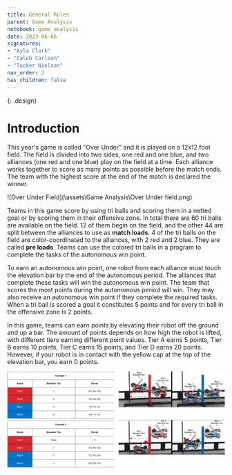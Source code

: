 ```yaml
---
title: General Rules
parent: Game Analysis
notebook: game_analysis
date: 2023-06-06
signatures:
- "Ayla Clark"
- "Caleb Carlson"
- "Tucker Nielson"
nav_order: 2
has_children: false
---
```


{: .design}
# Introduction

This year's game is called "Over Under" and it is played on a 12x12 foot field. The field is divided into two sides, one red and one blue, and two alliances (one red and one blue) play on the field at a time. Each alliance works together to score as many points as possible before the match ends. The team with the highest score at the end of the match is declared the winner. 

![Over Under Field](\assets\Game Analysis\Over Under field.png)

Teams in this game score by using tri balls and scoring them in a netted goal or by scoring them in their offensive zone. In total there are 60 tri balls are available on the field. 12 of them begin on the field, and the other 44 are split between the alliances to use as **match loads**. 4 of the tri balls on the field are color-coordinated to the alliances, with 2 red and 2 blue. They are called **pre loads**. Teams can use the colored tri balls in a program to complete the tasks of the autonomous win point.

To earn an autonomous win point, one robot from each alliance must touch the elevation bar by the end of the autonomous period. The alliances that complete these tasks will win the autonomous win point. The team that scores the most points during the autonomous period will win. They may also receive an autonomous win point if they complete the required tasks. When a tri ball is scored a goal it constitutes 5 points and for every tri ball in the offensive zone is 2 points. 

In this game, teams can earn points by elevating their robot off the ground and up a bar. The amount of points depends on how high the robot is lifted, with different tiers earning different point values. Tier A earns 5 points, Tier B earns 10 points, Tier C earns 15 points, and Tier D earns 20 points. However, if your robot is in contact with the yellow cap at the top of the elevation bar, you earn 0 points.

![Elevation Tier](/assets/Game%20Analysis/Elevation%20Tier.png)
